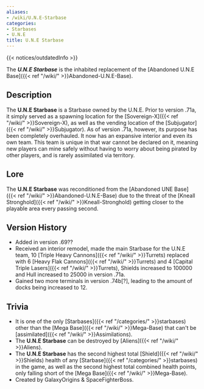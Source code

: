 ```yaml
---
aliases:
- /wiki/U.N.E-Starbase
categories:
- Starbases
- U.N.E
title: U.N.E Starbase
---  
```


{{< notices/outdatedInfo >}} 

The **_U.N.E Starbase_** is the inhabited replacement of the [Abandoned U.N.E Base]({{< ref "/wiki/" >}}Abandoned-U.N.E-Base). 

## Description

The **U.N.E Starbase** is a Starbase owned by the U.N.E. Prior to version .71a, it simply served as a spawning location for the [Sovereign-X]({{< ref "/wiki/" >}}Sovereign-X), as well as the vending location of the [Subjugator]({{< ref "/wiki/" >}}Subjugator). As of version .71a, however, its purpose has been completely overhauled. It now has an expansive interior and even its own team. This team is unique in that war cannot be declared on it, meaning new players can mine safely without having to worry about being pirated by other players, and is rarely assimilated via territory.

## Lore

The **U.N.E Starbase** was reconditioned from the [Abandoned UNE Base]({{< ref "/wiki/" >}}Abandoned-U.N.E-Base) due to the threat of the [Kneall Stronghold]({{< ref "/wiki/" >}}Kneall-Stronghold) getting closer to the playable area every passing second.

## Version History 

- Added in version .69??
- Received an interior remodel, made the main Starbase for the U.N.E team, 10 [Triple Heavy Cannons]({{< ref "/wiki/" >}}Turrets) replaced with 6 [Heavy Flak Cannons]({{< ref "/wiki/" >}}Turrets) and 4 [Capital Triple Lasers]({{< ref "/wiki/" >}}Turrets), Shields increased to 100000 and Hull increased to 25000 in version .71a.
- Gained two more terminals in version .74b[?], leading to the amount of docks being increased to 12.

## Trivia

- It is one of the only [Starbases]({{< ref "/categories/" >}}starbases) other than the [Mega Base]({{< ref "/wiki/" >}}Mega-Base) that can't be [assimilated]({{< ref "/wiki/" >}}Assimilations).
- The **U.N.E Starbase** can be destroyed by [Aliens]({{< ref "/wiki/" >}}Aliens).
- The **U.N.E Starbase** has the second highest total [Shield]({{< ref "/wiki/" >}}Shields) health of any [Starbase]({{< ref "/categories/" >}}starbases) in the game, as well as the second highest total combined health points, only falling short of the [Mega Base]({{< ref "/wiki/" >}}Mega-Base).
- Created by GalaxyOrigins & SpaceFighterBoss.